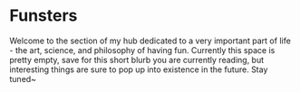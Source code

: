 # Funsters
Welcome to the section of my hub dedicated to a very important part of life - the art, science, and philosophy of having fun.
Currently this space is pretty empty, save for this short blurb you are currently reading, but interesting things are sure to pop up into existence in the future. Stay tuned~
